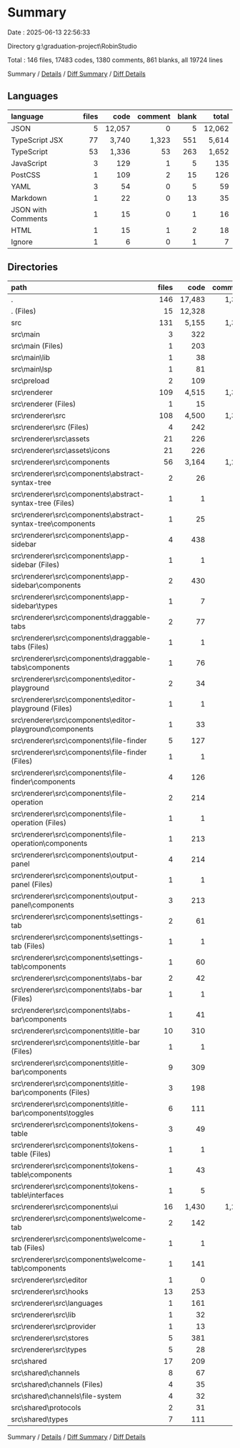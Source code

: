 # Summary

Date : 2025-06-13 22:56:33

Directory g:\\graduation-project\\RobinStudio

Total : 146 files,  17483 codes, 1380 comments, 861 blanks, all 19724 lines

Summary / [Details](details.md) / [Diff Summary](diff.md) / [Diff Details](diff-details.md)

## Languages
| language | files | code | comment | blank | total |
| :--- | ---: | ---: | ---: | ---: | ---: |
| JSON | 5 | 12,057 | 0 | 5 | 12,062 |
| TypeScript JSX | 77 | 3,740 | 1,323 | 551 | 5,614 |
| TypeScript | 53 | 1,336 | 53 | 263 | 1,652 |
| JavaScript | 3 | 129 | 1 | 5 | 135 |
| PostCSS | 1 | 109 | 2 | 15 | 126 |
| YAML | 3 | 54 | 0 | 5 | 59 |
| Markdown | 1 | 22 | 0 | 13 | 35 |
| JSON with Comments | 1 | 15 | 0 | 1 | 16 |
| HTML | 1 | 15 | 1 | 2 | 18 |
| Ignore | 1 | 6 | 0 | 1 | 7 |

## Directories
| path | files | code | comment | blank | total |
| :--- | ---: | ---: | ---: | ---: | ---: |
| . | 146 | 17,483 | 1,380 | 861 | 19,724 |
| . (Files) | 15 | 12,328 | 1 | 32 | 12,361 |
| src | 131 | 5,155 | 1,379 | 829 | 7,363 |
| src\\main | 3 | 322 | 25 | 64 | 411 |
| src\\main (Files) | 1 | 203 | 20 | 36 | 259 |
| src\\main\\lib | 1 | 38 | 0 | 11 | 49 |
| src\\main\\lsp | 1 | 81 | 5 | 17 | 103 |
| src\\preload | 2 | 109 | 9 | 21 | 139 |
| src\\renderer | 109 | 4,515 | 1,342 | 685 | 6,542 |
| src\\renderer (Files) | 1 | 15 | 1 | 2 | 18 |
| src\\renderer\\src | 108 | 4,500 | 1,341 | 683 | 6,524 |
| src\\renderer\\src (Files) | 4 | 242 | 3 | 34 | 279 |
| src\\renderer\\src\\assets | 21 | 226 | 21 | 22 | 269 |
| src\\renderer\\src\\assets\\icons | 21 | 226 | 21 | 22 | 269 |
| src\\renderer\\src\\components | 56 | 3,164 | 1,298 | 455 | 4,917 |
| src\\renderer\\src\\components\\abstract-syntax-tree | 2 | 26 | 0 | 4 | 30 |
| src\\renderer\\src\\components\\abstract-syntax-tree (Files) | 1 | 1 | 0 | 1 | 2 |
| src\\renderer\\src\\components\\abstract-syntax-tree\\components | 1 | 25 | 0 | 3 | 28 |
| src\\renderer\\src\\components\\app-sidebar | 4 | 438 | 0 | 37 | 475 |
| src\\renderer\\src\\components\\app-sidebar (Files) | 1 | 1 | 0 | 1 | 2 |
| src\\renderer\\src\\components\\app-sidebar\\components | 2 | 430 | 0 | 34 | 464 |
| src\\renderer\\src\\components\\app-sidebar\\types | 1 | 7 | 0 | 2 | 9 |
| src\\renderer\\src\\components\\draggable-tabs | 2 | 77 | 0 | 11 | 88 |
| src\\renderer\\src\\components\\draggable-tabs (Files) | 1 | 1 | 0 | 1 | 2 |
| src\\renderer\\src\\components\\draggable-tabs\\components | 1 | 76 | 0 | 10 | 86 |
| src\\renderer\\src\\components\\editor-playground | 2 | 34 | 0 | 6 | 40 |
| src\\renderer\\src\\components\\editor-playground (Files) | 1 | 1 | 0 | 1 | 2 |
| src\\renderer\\src\\components\\editor-playground\\components | 1 | 33 | 0 | 5 | 38 |
| src\\renderer\\src\\components\\file-finder | 5 | 127 | 0 | 21 | 148 |
| src\\renderer\\src\\components\\file-finder (Files) | 1 | 1 | 0 | 1 | 2 |
| src\\renderer\\src\\components\\file-finder\\components | 4 | 126 | 0 | 20 | 146 |
| src\\renderer\\src\\components\\file-operation | 2 | 214 | 4 | 23 | 241 |
| src\\renderer\\src\\components\\file-operation (Files) | 1 | 1 | 0 | 1 | 2 |
| src\\renderer\\src\\components\\file-operation\\components | 1 | 213 | 4 | 22 | 239 |
| src\\renderer\\src\\components\\output-panel | 4 | 214 | 12 | 22 | 248 |
| src\\renderer\\src\\components\\output-panel (Files) | 1 | 1 | 0 | 1 | 2 |
| src\\renderer\\src\\components\\output-panel\\components | 3 | 213 | 12 | 21 | 246 |
| src\\renderer\\src\\components\\settings-tab | 2 | 61 | 0 | 5 | 66 |
| src\\renderer\\src\\components\\settings-tab (Files) | 1 | 1 | 0 | 1 | 2 |
| src\\renderer\\src\\components\\settings-tab\\components | 1 | 60 | 0 | 4 | 64 |
| src\\renderer\\src\\components\\tabs-bar | 2 | 42 | 0 | 7 | 49 |
| src\\renderer\\src\\components\\tabs-bar (Files) | 1 | 1 | 0 | 1 | 2 |
| src\\renderer\\src\\components\\tabs-bar\\components | 1 | 41 | 0 | 6 | 47 |
| src\\renderer\\src\\components\\title-bar | 10 | 310 | 14 | 41 | 365 |
| src\\renderer\\src\\components\\title-bar (Files) | 1 | 1 | 0 | 1 | 2 |
| src\\renderer\\src\\components\\title-bar\\components | 9 | 309 | 14 | 40 | 363 |
| src\\renderer\\src\\components\\title-bar\\components (Files) | 3 | 198 | 14 | 18 | 230 |
| src\\renderer\\src\\components\\title-bar\\components\\toggles | 6 | 111 | 0 | 22 | 133 |
| src\\renderer\\src\\components\\tokens-table | 3 | 49 | 0 | 5 | 54 |
| src\\renderer\\src\\components\\tokens-table (Files) | 1 | 1 | 0 | 1 | 2 |
| src\\renderer\\src\\components\\tokens-table\\components | 1 | 43 | 0 | 2 | 45 |
| src\\renderer\\src\\components\\tokens-table\\interfaces | 1 | 5 | 0 | 2 | 7 |
| src\\renderer\\src\\components\\ui | 16 | 1,430 | 1,268 | 256 | 2,954 |
| src\\renderer\\src\\components\\welcome-tab | 2 | 142 | 0 | 17 | 159 |
| src\\renderer\\src\\components\\welcome-tab (Files) | 1 | 1 | 0 | 1 | 2 |
| src\\renderer\\src\\components\\welcome-tab\\components | 1 | 141 | 0 | 16 | 157 |
| src\\renderer\\src\\editor | 1 | 0 | 0 | 1 | 1 |
| src\\renderer\\src\\hooks | 13 | 253 | 4 | 71 | 328 |
| src\\renderer\\src\\languages | 1 | 161 | 2 | 17 | 180 |
| src\\renderer\\src\\lib | 1 | 32 | 0 | 10 | 42 |
| src\\renderer\\src\\provider | 1 | 13 | 0 | 3 | 16 |
| src\\renderer\\src\\stores | 5 | 381 | 13 | 65 | 459 |
| src\\renderer\\src\\types | 5 | 28 | 0 | 5 | 33 |
| src\\shared | 17 | 209 | 3 | 59 | 271 |
| src\\shared\\channels | 8 | 67 | 0 | 25 | 92 |
| src\\shared\\channels (Files) | 4 | 35 | 0 | 9 | 44 |
| src\\shared\\channels\\file-system | 4 | 32 | 0 | 16 | 48 |
| src\\shared\\protocols | 2 | 31 | 0 | 7 | 38 |
| src\\shared\\types | 7 | 111 | 3 | 27 | 141 |

Summary / [Details](details.md) / [Diff Summary](diff.md) / [Diff Details](diff-details.md)